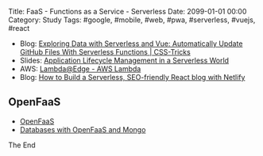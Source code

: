 Title: FaaS - Functions as a Service - Serverless
Date: 2099-01-01 00:00
Category: Study
Tags: #google, #mobile, #web, #pwa, #serverless, #vuejs, #react

* Blog: [Exploring Data with Serverless and Vue: Automatically Update GitHub Files With Serverless Functions | CSS-Tricks](https://css-tricks.com/exploring-data-with-serverless-and-vue-part-i/)
* Slides: [Application Lifecycle Management in a Serverless World](https://www.slideshare.net/AmazonWebServices/application-lifecycle-management-in-a-serverless-world)
* AWS: [Lambda@Edge - AWS Lambda](https://docs.aws.amazon.com/lambda/latest/dg/lambda-edge.html)
* Blog: [How to Build a Serverless, SEO-friendly React blog with Netlify](https://buttercms.com/blog/serverless-react-blog-tutorial)

## OpenFaaS

* [OpenFaaS](https://www.openfaas.com/)
* [Databases with OpenFaaS and Mongo](https://blog.alexellis.io/serverless-databases-with-openfaas-and-mongo/)

The End